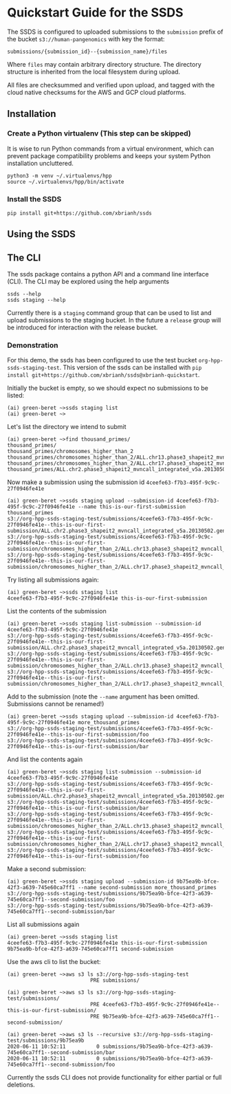 # Quickstart Guide for the SSDS

The SSDS is configured to uploaded submissions to the `submission` prefix of the bucket `s3://human-pangenomics` with key the format:
```
submissions/{submission_id}--{submission_name}/files
```
Where `files` may contain arbitrary directory structure. The directory structure is inherited from the local filesystem during upload.

All files are checksummed and verified upon upload, and tagged with the cloud native checksums for the AWS and GCP cloud platforms.

## Installation

### Create a Python virtualenv (This step can be skipped)
It is wise to run Python commands from a virtual environment, which can prevent package compatibility problems and keeps your system
Python installation uncluttered.
```
python3 -m venv ~/.virtualenvs/hpp
source ~/.virtualenvs/hpp/bin/activate
```

### Install the SSDS
```
pip install git+https://github.com/xbrianh/ssds
```

## Using the SSDS

## The CLI

The ssds package contains a python API and a command line interface (CLI). The CLI may be explored using the help arguments
```
ssds --help
ssds staging --help
```

Currently there is a `staging` command group that can be used to list and upload submissions to the staging bucket.
In the future a `release` group will be introduced for interaction with the release bucket.

### Demonstration

For this demo, the ssds has been configured to use the test bucket `org-hpp-ssds-staging-test`.
This version of the ssds can be installed with `pip install git+https://github.com/xbrianh/ssds@xbrianh-quickstart`.

Initially the bucket is empty, so we should expect no submissions to be listed:
```
(ai) green-beret ~>ssds staging list
(ai) green-beret ~>
```

Let's list the directory we intend to submit
```
(ai) green-beret ~>find thousand_primes/
thousand_primes/
thousand_primes/chromosomes_higher_than_2
thousand_primes/chromosomes_higher_than_2/ALL.chr13.phase3_shapeit2_mvncall_integrated_v5a.20130502.genotypes.vcf.gz
thousand_primes/chromosomes_higher_than_2/ALL.chr17.phase3_shapeit2_mvncall_integrated_v5a.20130502.genotypes.vcf.gz
thousand_primes/ALL.chr2.phase3_shapeit2_mvncall_integrated_v5a.20130502.genotypes.vcf.gz
```

Now make a submission using the submission id `4ceefe63-f7b3-495f-9c9c-27f0946fe41e`
```
(ai) green-beret ~>ssds staging upload --submission-id 4ceefe63-f7b3-495f-9c9c-27f0946fe41e --name this-is-our-first-submission thousand_primes
s3://org-hpp-ssds-staging-test/submissions/4ceefe63-f7b3-495f-9c9c-27f0946fe41e--this-is-our-first-submission/ALL.chr2.phase3_shapeit2_mvncall_integrated_v5a.20130502.genotypes.vcf.gz
s3://org-hpp-ssds-staging-test/submissions/4ceefe63-f7b3-495f-9c9c-27f0946fe41e--this-is-our-first-submission/chromosomes_higher_than_2/ALL.chr13.phase3_shapeit2_mvncall_integrated_v5a.20130502.genotypes.vcf.gz
s3://org-hpp-ssds-staging-test/submissions/4ceefe63-f7b3-495f-9c9c-27f0946fe41e--this-is-our-first-submission/chromosomes_higher_than_2/ALL.chr17.phase3_shapeit2_mvncall_integrated_v5a.20130502.genotypes.vcf.gz
```

Try listing all submissions again:
```
(ai) green-beret ~>ssds staging list
4ceefe63-f7b3-495f-9c9c-27f0946fe41e this-is-our-first-submission
```

List the contents of the submission
```
(ai) green-beret ~>ssds staging list-submission --submission-id 4ceefe63-f7b3-495f-9c9c-27f0946fe41e
s3://org-hpp-ssds-staging-test/submissions/4ceefe63-f7b3-495f-9c9c-27f0946fe41e--this-is-our-first-submission/ALL.chr2.phase3_shapeit2_mvncall_integrated_v5a.20130502.genotypes.vcf.gz
s3://org-hpp-ssds-staging-test/submissions/4ceefe63-f7b3-495f-9c9c-27f0946fe41e--this-is-our-first-submission/chromosomes_higher_than_2/ALL.chr13.phase3_shapeit2_mvncall_integrated_v5a.20130502.genotypes.vcf.gz
s3://org-hpp-ssds-staging-test/submissions/4ceefe63-f7b3-495f-9c9c-27f0946fe41e--this-is-our-first-submission/chromosomes_higher_than_2/ALL.chr17.phase3_shapeit2_mvncall_integrated_v5a.20130502.genotypes.vcf.gz
```

Add to the submission (note the `--name` argument has been omitted. Submissions cannot be renamed!)
```
(ai) green-beret ~>ssds staging upload --submission-id 4ceefe63-f7b3-495f-9c9c-27f0946fe41e more_thousand_primes
s3://org-hpp-ssds-staging-test/submissions/4ceefe63-f7b3-495f-9c9c-27f0946fe41e--this-is-our-first-submission/foo
s3://org-hpp-ssds-staging-test/submissions/4ceefe63-f7b3-495f-9c9c-27f0946fe41e--this-is-our-first-submission/bar
```

And list the contents again
```
(ai) green-beret ~>ssds staging list-submission --submission-id 4ceefe63-f7b3-495f-9c9c-27f0946fe41e
s3://org-hpp-ssds-staging-test/submissions/4ceefe63-f7b3-495f-9c9c-27f0946fe41e--this-is-our-first-submission/ALL.chr2.phase3_shapeit2_mvncall_integrated_v5a.20130502.genotypes.vcf.gz
s3://org-hpp-ssds-staging-test/submissions/4ceefe63-f7b3-495f-9c9c-27f0946fe41e--this-is-our-first-submission/bar
s3://org-hpp-ssds-staging-test/submissions/4ceefe63-f7b3-495f-9c9c-27f0946fe41e--this-is-our-first-submission/chromosomes_higher_than_2/ALL.chr13.phase3_shapeit2_mvncall_integrated_v5a.20130502.genotypes.vcf.gz
s3://org-hpp-ssds-staging-test/submissions/4ceefe63-f7b3-495f-9c9c-27f0946fe41e--this-is-our-first-submission/chromosomes_higher_than_2/ALL.chr17.phase3_shapeit2_mvncall_integrated_v5a.20130502.genotypes.vcf.gz
s3://org-hpp-ssds-staging-test/submissions/4ceefe63-f7b3-495f-9c9c-27f0946fe41e--this-is-our-first-submission/foo
```

Make a second submission:
```
(ai) green-beret ~>ssds staging upload --submission-id 9b75ea9b-bfce-42f3-a639-745e60ca7ff1 --name second-submission more_thousand_primes
s3://org-hpp-ssds-staging-test/submissions/9b75ea9b-bfce-42f3-a639-745e60ca7ff1--second-submission/foo
s3://org-hpp-ssds-staging-test/submissions/9b75ea9b-bfce-42f3-a639-745e60ca7ff1--second-submission/bar
```

List all submissions again
```
(ai) green-beret ~>ssds staging list
4ceefe63-f7b3-495f-9c9c-27f0946fe41e this-is-our-first-submission
9b75ea9b-bfce-42f3-a639-745e60ca7ff1 second-submission
```

Use the aws cli to list the bucket:
```
(ai) green-beret ~>aws s3 ls s3://org-hpp-ssds-staging-test
                           PRE submissions/

(ai) green-beret ~>aws s3 ls s3://org-hpp-ssds-staging-test/submissions/
                           PRE 4ceefe63-f7b3-495f-9c9c-27f0946fe41e--this-is-our-first-submission/
                           PRE 9b75ea9b-bfce-42f3-a639-745e60ca7ff1--second-submission/

(ai) green-beret ~>aws s3 ls --recursive s3://org-hpp-ssds-staging-test/submissions/9b75ea9b
2020-06-11 10:52:11          0 submissions/9b75ea9b-bfce-42f3-a639-745e60ca7ff1--second-submission/bar
2020-06-11 10:52:11          0 submissions/9b75ea9b-bfce-42f3-a639-745e60ca7ff1--second-submission/foo
```

Currently the ssds CLI does not provide functionality for either partial or full deletions.
